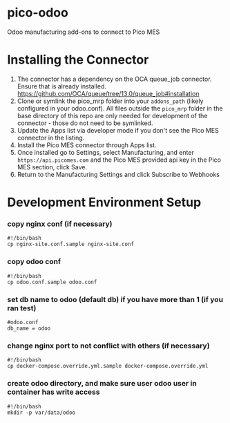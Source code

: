# pico-odoo
Odoo manufacturing add-ons to connect to Pico MES

# Installing the Connector
1. The connector has a dependency on the OCA queue_job connector.  Ensure that is already installed. https://github.com/OCA/queue/tree/13.0/queue_job#installation
1. Clone or symlink the pico_mrp folder into your `addons_path` (likely configured in your odoo.conf).  All files outside the `pico_mrp` folder in the base directory of this repo are only needed for development of the connector - those do not need to be symlinked.
1. Update the Apps list via developer mode if you don't see the Pico MES connector in the listing.
1. Install the Pico MES connector through Apps list.
1. Once installed go to Settings, select Manufacturing, and enter `https://api.picomes.com` and the Pico MES provided api key in the Pico MES section, click Save.
1. Return to the Manufacturing Settings and click Subscribe to Webhooks 

# Development Environment Setup
### copy nginx conf (if necessary)
```
#!/bin/bash
cp nginx-site.conf.sample nginx-site.conf
```
### copy odoo conf
```
#!/bin/bash
cp odoo.conf.sample odoo.conf
```
### set db name to odoo (default db) if you have more than 1 (if you ran test)
```
#odoo.conf
db_name = odoo
```
### change nginx port to not conflict with others (if necessary)
```
#!/bin/bash
cp docker-compose.override.yml.sample docker-compose.override.yml
```
### create odoo directory, and make sure user odoo user in container has write access   
```
#!/bin/bash
mkdir -p var/data/odoo
```
